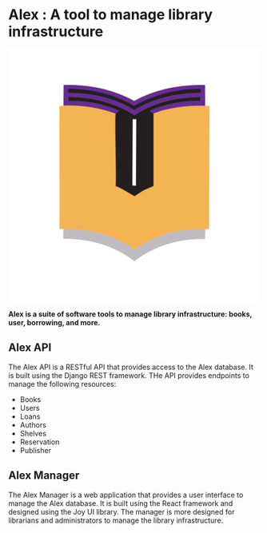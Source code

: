 # Alex : A tool to manage library infrastructure

<p align="center">
  <img src="alex-res/logo.svg" />
</p>

**Alex is a suite of software tools to manage library infrastructure: books, user, borrowing, and more.**

## Alex API

The Alex API is a RESTful API that provides access to the Alex database. It is built using the Django REST framework.
THe API provides endpoints to manage the following resources: 
- Books
- Users
- Loans
- Authors
- Shelves
- Reservation 
- Publisher

## Alex Manager 

The Alex Manager is a web application that provides a user interface to manage the Alex database. 
It is built using the React framework and designed using the Joy UI library.
The manager is more designed for librarians and administrators to manage the library infrastructure. 